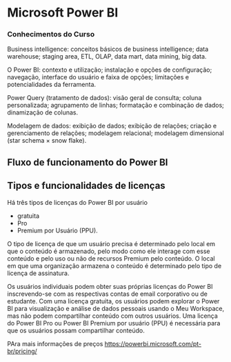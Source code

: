 # Microsoft Power BI

### Conhecimentos do Curso

Business intelligence: conceitos básicos de business intelligence; data warehouse; staging area, ETL, OLAP, data mart, data mining, big data.

O Power BI: contexto e utilização; instalação e opções de configuração; navegação, interface do usuário e faixa de opções; limitações e potencialidades da ferramenta.

Power Query (tratamento de dados): visão geral de consulta; coluna personalizada; agrupamento de linhas; formatação e combinação de dados; dinamização de colunas.

Modelagem de dados: exibição de dados; exibição de relações; criação e gerenciamento de relações; modelagem relacional; modelagem dimensional (star schema × snow flake).


## Fluxo de funcionamento do Power BI


## Tipos e funcionalidades de licenças

Há três tipos de licenças do Power BI por usuário
- gratuita
- Pro
- Premium por Usuário (PPU).

O tipo de licença de que um usuário precisa é determinado pelo local em que o conteúdo é armazenado, pelo modo como ele interage com esse conteúdo e pelo uso ou não de recursos Premium pelo conteúdo. O local em que uma organização armazena o conteúdo é determinado pelo tipo de licença de assinatura.

Os usuários individuais podem obter suas próprias licenças do Power BI inscrevendo-se com as respectivas contas de email corporativo ou de estudante. Com uma licença gratuita, os usuários podem explorar o Power BI para visualização e análise de dados pessoais usando o Meu Workspace, mas não podem compartilhar conteúdo com outros usuários. Uma licença do Power BI Pro ou Power BI Premium por usuário (PPU) é necessária para que os usuários possam compartilhar conteúdo. 

PAra mais informações de preços https://powerbi.microsoft.com/pt-br/pricing/
